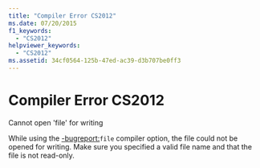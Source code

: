 ```yaml
---
title: "Compiler Error CS2012"
ms.date: 07/20/2015
f1_keywords: 
  - "CS2012"
helpviewer_keywords: 
  - "CS2012"
ms.assetid: 34cf0564-125b-47ed-ac39-d3b707be0ff3
---
```

# Compiler Error CS2012
Cannot open 'file' for writing  
  
 While using the [-bugreport:](../language-reference/compiler-options/bugreport-compiler-option.md)`file` compiler option, the file could not be opened for writing. Make sure you specified a valid file name and that the file is not read-only.
